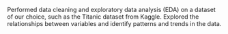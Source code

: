 Performed data cleaning and exploratory data analysis (EDA) on a dataset of our choice, such as the Titanic dataset from Kaggle.
Explored the relationships between variables and identify patterns and trends in the data.
